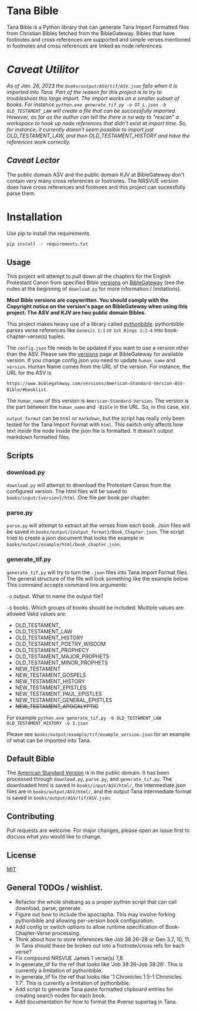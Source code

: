 # Tana Bible

Tana Bible is a Python library that can generate Tana Import Formatted files from Christian Bibles fetched from the BibleGateway. Bibles that have footnotes and cross references are supported and simple verses mentioned in footnotes and cross references are linked as node references.

# *Caveat Utilitor*
*As of Jan. 26, 2023 the `books/output/ASV/tif/ASV.json` fails when it is imported into Tana. Part of the reason for this project is to try to troubleshoot this large import. The import works on a smaller subset of books. For instance `python.exe generate_tif.py -o OT_L.json -b OLD_TESTAMENT_LAW` will create a file that can be successfully imported. However, as far as the author can tell the there is no way to "rescan" a workspace to hook up node references that didn't exist at import time. So, for instance, it currently doesn't seem possible to import just OLD_TESTAMENT_LAW, and then OLD_TESTAMENT_HISTORY and have the references work correctly.*

## *Caveat Lector*
The public domain ASV and the public domain KJV at BibleGateway don't contain very many cross references or footnotes. The NRSVUE version does have cross references and footnoes and this project can sucessfully parse them.

# Installation

Use pip to install the requirements.

```bash
pip install -r requirements.txt
```

## Usage

This project will attempt to pull down all the chapters for the English Protestant Canon from specified Bible [versions](https://www.biblegateway.com/versions/) on [BibleGateway](biblegateway.com) (see the notes at the beginning of `download.py` for more information / limitations). 

__Most Bible versions are copywritten. You should comply with the Copyright notice on the version's page on BibleGateway when using this project. The ASV and KJV are two public domain Bibles.__

This project makes heavy use of a library called [pythonbible](https://github.com/avendesora/pythonbible). pythonbible parses verse references like `Genesis 1:1` or `1st Kings 1:2-4` into book-chapter-verse(s) tuples.

The `config.json` file needs to be updated if you want to use a version other than the ASV. Please see the [versions](https://www.biblegateway.com/versions/) page at BibleGateway for available version. If you change config.json you need to update `human_name` and `version`. Human Name comes from the URL of the version. For instance, the URL for the ASV is 

```https://www.biblegateway.com/versions/American-Standard-Version-ASV-Bible/#booklist```.

The `human_name` of this version is `American-Standard-Version`. The version is the part between the `human_name` and `-Bible` in the URL. So, in this case, `ASV`.

`output_format` can be `html` or `markdown`, but the script has really only been tested for the Tana Import Format with `html`. This switch only affects how text *inside* the node inside the json file is formatted. It doesn't output markdown formatted files.

## Scripts
### download.py
`download.py` will attempt to download the Protestant Canon from the configured version. The html files will be saved to `books/input/{version}/html`. One file per book per chapter.

### parse.py
`parse.py` will attempt to extract all the verses from each book. Json files will be saved in `books/output/{output_format}/Book_Chapter.json`. The script tries to create a json document that looks the example in `books/output/example/html/book_chapter.json`.

### generate_tif.py
`generate_tif.py` will try to turn the `.json` files into Tana Import Format files. The general structure of the file will look something like the example below. This command accepts command line arguments:

`-o` output. What to name the output file?

`-b` books. Which groups of books should be included. Multiple values are allowed Valid values are:
  * OLD_TESTAMENT_
  * OLD_TESTAMENT_LAW
  * OLD_TESTAMENT_HISTORY
  * OLD_TESTAMENT_POETRY_WISDOM
  * OLD_TESTAMENT_PROPHECY
  * OLD_TESTAMENT_MAJOR_PROPHETS
  * OLD_TESTAMENT_MINOR_PROPHETS
  * NEW_TESTAMENT
  * NEW_TESTAMENT_GOSPELS
  * NEW_TESTAMENT_HISTORY
  * NEW_TESTAMENT_EPISTLES
  * NEW_TESTAMENT_PAUL_EPISTLES
  * NEW_TESTAMENT_GENERAL_EPISTLES
  * ~~NEW_TESTAMENT_APOCALYPTIC~~

For example `python.exe generate_tif.py -b OLD_TESTAMENT_LAW OLD_TESTAMENT_HISTORY -o 1.json`

Please see `books/output/example/tif/example_version.json` for an example of what can be imported into Tana.

## Default Bible
The [American Standard Version](https://www.biblegateway.com/versions/American-Standard-Version-ASV-Bible/#booklist) is in the public domain. It has been processed through `download.py`, `parse.py`, and `generate_tif.py`. The downloaded html is saved in `books/input/ASV/html/`, the intermediate json files are in `books/output/ASV/html/`, and the output Tana intermediate format is saved in `books/output/ASV/tif/ASV.json`.

## Contributing

Pull requests are welcome. For major changes, please open an issue first
to discuss what you would like to change.

## License

[MIT](https://choosealicense.com/licenses/mit/)

## General TODOs / wishlist.
  * Refactor the whole shebang as a proper python script that can call download, parse, generate.
  * Figure out how to include the apocrapha. This may involve forking pythonbible and allowing per-version book configuration.
  * Add config or switch options to allow runtime specification of Book-Chapter-Verse processing.
  * Think about how to store references like Job 38.26–28 or Gen 3.7, 10, 11. In Tana should these be broken out into a footnote/cross refs for each verse?
  * Fix compound NRSVUE James 1 verse(s) 7,8.
  * In generate_tif fix the ref that looks like 'Job 38:26-Job 38:28'. This is currently a limitation of pythonbible.
  * In generate_tif fix the ref that looks like '1 Chronicles 1:5-1 Chronicles 1:7'. This is currently a limitation of pythonbible.
  * Add script to generate Tana paste formatted clipboard entries for creating search nodes for each book.
  * Add documentation for how to format the #verse supertag in Tana.
